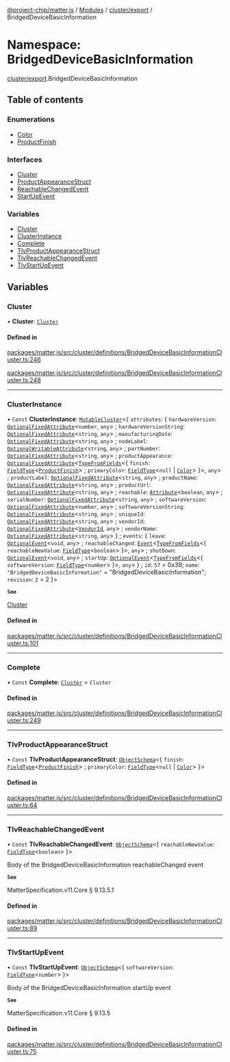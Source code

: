 [@project-chip/matter.js](../README.md) / [Modules](../modules.md) / [cluster/export](cluster_export.md) / BridgedDeviceBasicInformation

# Namespace: BridgedDeviceBasicInformation

[cluster/export](cluster_export.md).BridgedDeviceBasicInformation

## Table of contents

### Enumerations

- [Color](../enums/cluster_export.BridgedDeviceBasicInformation.Color.md)
- [ProductFinish](../enums/cluster_export.BridgedDeviceBasicInformation.ProductFinish.md)

### Interfaces

- [Cluster](../interfaces/cluster_export.BridgedDeviceBasicInformation.Cluster.md)
- [ProductAppearanceStruct](../interfaces/cluster_export.BridgedDeviceBasicInformation.ProductAppearanceStruct.md)
- [ReachableChangedEvent](../interfaces/cluster_export.BridgedDeviceBasicInformation.ReachableChangedEvent.md)
- [StartUpEvent](../interfaces/cluster_export.BridgedDeviceBasicInformation.StartUpEvent.md)

### Variables

- [Cluster](cluster_export.BridgedDeviceBasicInformation.md#cluster)
- [ClusterInstance](cluster_export.BridgedDeviceBasicInformation.md#clusterinstance)
- [Complete](cluster_export.BridgedDeviceBasicInformation.md#complete)
- [TlvProductAppearanceStruct](cluster_export.BridgedDeviceBasicInformation.md#tlvproductappearancestruct)
- [TlvReachableChangedEvent](cluster_export.BridgedDeviceBasicInformation.md#tlvreachablechangedevent)
- [TlvStartUpEvent](cluster_export.BridgedDeviceBasicInformation.md#tlvstartupevent)

## Variables

### Cluster

• **Cluster**: [`Cluster`](../interfaces/cluster_export.BridgedDeviceBasicInformation.Cluster.md)

#### Defined in

[packages/matter.js/src/cluster/definitions/BridgedDeviceBasicInformationCluster.ts:246](https://github.com/project-chip/matter.js/blob/6d3b6a5d957d88a9231d6ecab4bb41f8133112be/packages/matter.js/src/cluster/definitions/BridgedDeviceBasicInformationCluster.ts#L246)

[packages/matter.js/src/cluster/definitions/BridgedDeviceBasicInformationCluster.ts:248](https://github.com/project-chip/matter.js/blob/6d3b6a5d957d88a9231d6ecab4bb41f8133112be/packages/matter.js/src/cluster/definitions/BridgedDeviceBasicInformationCluster.ts#L248)

___

### ClusterInstance

• `Const` **ClusterInstance**: [`MutableCluster`](../interfaces/cluster_export.MutableCluster-1.md)\<\{ `attributes`: \{ `hardwareVersion`: [`OptionalFixedAttribute`](../interfaces/cluster_export.OptionalFixedAttribute.md)\<`number`, `any`\> ; `hardwareVersionString`: [`OptionalFixedAttribute`](../interfaces/cluster_export.OptionalFixedAttribute.md)\<`string`, `any`\> ; `manufacturingDate`: [`OptionalFixedAttribute`](../interfaces/cluster_export.OptionalFixedAttribute.md)\<`string`, `any`\> ; `nodeLabel`: [`OptionalWritableAttribute`](../interfaces/cluster_export.OptionalWritableAttribute.md)\<`string`, `any`\> ; `partNumber`: [`OptionalFixedAttribute`](../interfaces/cluster_export.OptionalFixedAttribute.md)\<`string`, `any`\> ; `productAppearance`: [`OptionalFixedAttribute`](../interfaces/cluster_export.OptionalFixedAttribute.md)\<[`TypeFromFields`](tlv_export.md#typefromfields)\<\{ `finish`: [`FieldType`](../interfaces/tlv_export.FieldType.md)\<[`ProductFinish`](../enums/cluster_export.BridgedDeviceBasicInformation.ProductFinish.md)\> ; `primaryColor`: [`FieldType`](../interfaces/tlv_export.FieldType.md)\<``null`` \| [`Color`](../enums/cluster_export.BridgedDeviceBasicInformation.Color.md)\>  }\>, `any`\> ; `productLabel`: [`OptionalFixedAttribute`](../interfaces/cluster_export.OptionalFixedAttribute.md)\<`string`, `any`\> ; `productName`: [`OptionalFixedAttribute`](../interfaces/cluster_export.OptionalFixedAttribute.md)\<`string`, `any`\> ; `productUrl`: [`OptionalFixedAttribute`](../interfaces/cluster_export.OptionalFixedAttribute.md)\<`string`, `any`\> ; `reachable`: [`Attribute`](../interfaces/cluster_export.Attribute.md)\<`boolean`, `any`\> ; `serialNumber`: [`OptionalFixedAttribute`](../interfaces/cluster_export.OptionalFixedAttribute.md)\<`string`, `any`\> ; `softwareVersion`: [`OptionalFixedAttribute`](../interfaces/cluster_export.OptionalFixedAttribute.md)\<`number`, `any`\> ; `softwareVersionString`: [`OptionalFixedAttribute`](../interfaces/cluster_export.OptionalFixedAttribute.md)\<`string`, `any`\> ; `uniqueId`: [`OptionalFixedAttribute`](../interfaces/cluster_export.OptionalFixedAttribute.md)\<`string`, `any`\> ; `vendorId`: [`OptionalFixedAttribute`](../interfaces/cluster_export.OptionalFixedAttribute.md)\<[`VendorId`](datatype_export.md#vendorid), `any`\> ; `vendorName`: [`OptionalFixedAttribute`](../interfaces/cluster_export.OptionalFixedAttribute.md)\<`string`, `any`\>  } ; `events`: \{ `leave`: [`OptionalEvent`](../interfaces/cluster_export.OptionalEvent.md)\<`void`, `any`\> ; `reachableChanged`: [`Event`](../interfaces/cluster_export.Event.md)\<[`TypeFromFields`](tlv_export.md#typefromfields)\<\{ `reachableNewValue`: [`FieldType`](../interfaces/tlv_export.FieldType.md)\<`boolean`\>  }\>, `any`\> ; `shutDown`: [`OptionalEvent`](../interfaces/cluster_export.OptionalEvent.md)\<`void`, `any`\> ; `startUp`: [`OptionalEvent`](../interfaces/cluster_export.OptionalEvent.md)\<[`TypeFromFields`](tlv_export.md#typefromfields)\<\{ `softwareVersion`: [`FieldType`](../interfaces/tlv_export.FieldType.md)\<`number`\>  }\>, `any`\>  } ; `id`: ``57`` = 0x39; `name`: ``"BridgedDeviceBasicInformation"`` = "BridgedDeviceBasicInformation"; `revision`: ``2`` = 2 }\>

**`See`**

[Cluster](cluster_export.BridgedDeviceBasicInformation.md#cluster)

#### Defined in

[packages/matter.js/src/cluster/definitions/BridgedDeviceBasicInformationCluster.ts:101](https://github.com/project-chip/matter.js/blob/6d3b6a5d957d88a9231d6ecab4bb41f8133112be/packages/matter.js/src/cluster/definitions/BridgedDeviceBasicInformationCluster.ts#L101)

___

### Complete

• `Const` **Complete**: [`Cluster`](../interfaces/cluster_export.BridgedDeviceBasicInformation.Cluster.md) = `Cluster`

#### Defined in

[packages/matter.js/src/cluster/definitions/BridgedDeviceBasicInformationCluster.ts:249](https://github.com/project-chip/matter.js/blob/6d3b6a5d957d88a9231d6ecab4bb41f8133112be/packages/matter.js/src/cluster/definitions/BridgedDeviceBasicInformationCluster.ts#L249)

___

### TlvProductAppearanceStruct

• `Const` **TlvProductAppearanceStruct**: [`ObjectSchema`](../classes/tlv_export.ObjectSchema.md)\<\{ `finish`: [`FieldType`](../interfaces/tlv_export.FieldType.md)\<[`ProductFinish`](../enums/cluster_export.BridgedDeviceBasicInformation.ProductFinish.md)\> ; `primaryColor`: [`FieldType`](../interfaces/tlv_export.FieldType.md)\<``null`` \| [`Color`](../enums/cluster_export.BridgedDeviceBasicInformation.Color.md)\>  }\>

#### Defined in

[packages/matter.js/src/cluster/definitions/BridgedDeviceBasicInformationCluster.ts:64](https://github.com/project-chip/matter.js/blob/6d3b6a5d957d88a9231d6ecab4bb41f8133112be/packages/matter.js/src/cluster/definitions/BridgedDeviceBasicInformationCluster.ts#L64)

___

### TlvReachableChangedEvent

• `Const` **TlvReachableChangedEvent**: [`ObjectSchema`](../classes/tlv_export.ObjectSchema.md)\<\{ `reachableNewValue`: [`FieldType`](../interfaces/tlv_export.FieldType.md)\<`boolean`\>  }\>

Body of the BridgedDeviceBasicInformation reachableChanged event

**`See`**

MatterSpecification.v11.Core § 9.13.5.1

#### Defined in

[packages/matter.js/src/cluster/definitions/BridgedDeviceBasicInformationCluster.ts:89](https://github.com/project-chip/matter.js/blob/6d3b6a5d957d88a9231d6ecab4bb41f8133112be/packages/matter.js/src/cluster/definitions/BridgedDeviceBasicInformationCluster.ts#L89)

___

### TlvStartUpEvent

• `Const` **TlvStartUpEvent**: [`ObjectSchema`](../classes/tlv_export.ObjectSchema.md)\<\{ `softwareVersion`: [`FieldType`](../interfaces/tlv_export.FieldType.md)\<`number`\>  }\>

Body of the BridgedDeviceBasicInformation startUp event

**`See`**

MatterSpecification.v11.Core § 9.13.5

#### Defined in

[packages/matter.js/src/cluster/definitions/BridgedDeviceBasicInformationCluster.ts:75](https://github.com/project-chip/matter.js/blob/6d3b6a5d957d88a9231d6ecab4bb41f8133112be/packages/matter.js/src/cluster/definitions/BridgedDeviceBasicInformationCluster.ts#L75)
